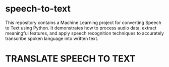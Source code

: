 # speech-to-text
This repository contains a Machine Learning project for converting Speech to Text using Python. It demonstrates how to process audio data, extract meaningful features, and apply speech recognition techniques to accurately transcribe spoken language into written text.
<h1 >TRANSLATE SPEECH TO TEXT</h1>
